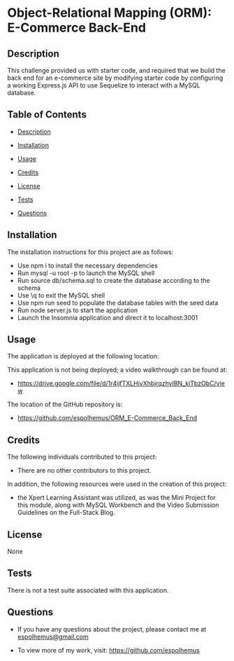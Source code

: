 # Object-Relational Mapping (ORM): E-Commerce Back-End

## Description

This challenge provided us with starter code, and required that we build the back end for an e-commerce site by modifying starter code by configuring a working Express.js API to use Sequelize to interact with a MySQL database.
 
## Table of Contents

- [Description](#description)

- [Installation](#installation)

- [Usage](#usage)

- [Credits](#credits)

- [License](#license)

- [Tests](#tests)

- [Questions](#questions)

## Installation
  The installation instructions for this project are as follows:
  - Use npm i to install the necessary dependencies
  - Run mysql -u root -p to launch the MySQL shell
  - Run source db/schema.sql to create the database according to the schema
  - Use \q to exit the MySQL shell
  - Use npm run seed to populate the database tables with the seed data
  - Run node server.js to start the application
  - Launch the Insomnia application and direct it to localhost:3001

## Usage
  The application is deployed at the following location:

  This application is not being deployed; a video walkthrough can be found at:
  - https://drive.google.com/file/d/1r4ijfTXLHivXhbjrqzhylBN_kiTbzObC/view

  The location of the GitHub repository is:
  - https://github.com/espolhemus/ORM_E-Commerce_Back_End

## Credits
  The following individuals contributed to this project:

  - There are no other contributors to this project.

  In addition, the following resources were used in the creation of this project:

  - the Xpert Learning Assistant was utilized, as was the Mini Project for this module, along with MySQL Workbench and the Video Submission Guidelines on the Full-Stack Blog.

## License
 None

## Tests
 There is not a test suite associated with this application.

## Questions

  - If you have any questions about the project, please contact me at espolhemus@gmail.com

  - To view more of my work, visit: https://github.com/espolhemus

